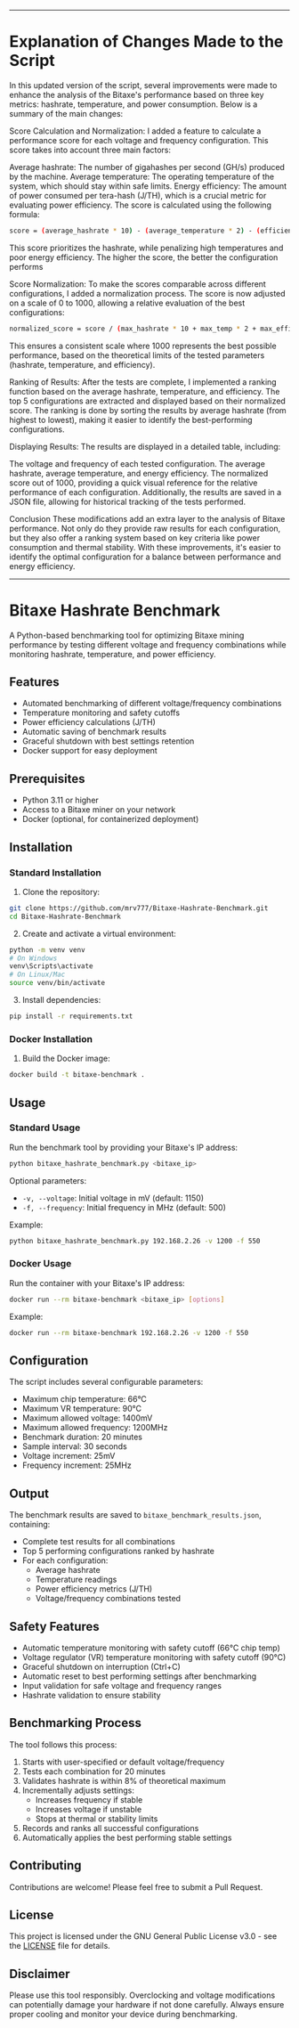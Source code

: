 - - - - - - - - - - - - - - - - - - - - - - - - - - - - - - - - - - - - - - - - - - - - - - - - - - - - - - - - - - - - - - - - - - - - - - - - - - - - - - - - - - - - - - - - - - - - - - - - - - - - - - - - - - - - - - - - - - - - - - - - - - - - - - - - - - - - - - - - - - - - 

# Explanation of Changes Made to the Script
In this updated version of the script, several improvements were made to enhance the analysis of the Bitaxe's performance based on three key metrics: hashrate, temperature, and power consumption. Below is a summary of the main changes:

Score Calculation and Normalization: I added a feature to calculate a performance score for each voltage and frequency configuration. This score takes into account three main factors:

Average hashrate: The number of gigahashes per second (GH/s) produced by the machine.
Average temperature: The operating temperature of the system, which should stay within safe limits.
Energy efficiency: The amount of power consumed per tera-hash (J/TH), which is a crucial metric for evaluating power efficiency.
The score is calculated using the following formula:

```bash
score = (average_hashrate * 10) - (average_temperature * 2) - (efficiency_jth * 0.5)
```
This score prioritizes the hashrate, while penalizing high temperatures and poor energy efficiency. The higher the score, the better the configuration performs

Score Normalization: To make the scores comparable across different configurations, I added a normalization process. The score is now adjusted on a scale of 0 to 1000, allowing a relative evaluation of the best configurations:

```bash
normalized_score = score / (max_hashrate * 10 + max_temp * 2 + max_efficiency * 0.5) * 1000
```
This ensures a consistent scale where 1000 represents the best possible performance, based on the theoretical limits of the tested parameters (hashrate, temperature, and efficiency).

Ranking of Results: After the tests are complete, I implemented a ranking function based on the average hashrate, temperature, and efficiency. 
The top 5 configurations are extracted and displayed based on their normalized score. The ranking is done by sorting the results by average hashrate (from highest to lowest), making it easier to identify the best-performing configurations.

Displaying Results: The results are displayed in a detailed table, including:

The voltage and frequency of each tested configuration.
The average hashrate, average temperature, and energy efficiency.
The normalized score out of 1000, providing a quick visual reference for the relative performance of each configuration.
Additionally, the results are saved in a JSON file, allowing for historical tracking of the tests performed.

Conclusion
These modifications add an extra layer to the analysis of Bitaxe performance. Not only do they provide raw results for each configuration, but they also offer a ranking system based on key criteria like power consumption and thermal stability. With these improvements, it's easier to identify the optimal configuration for a balance between performance and energy efficiency.
- - - - - - - - - - - - - - - - - - - - - - - - - - - - - - - - - - - - - - - - - - - - - - - - - - - - - - - - - - - - - - - - - - - - - - - - - - - - - - - - - - - - - - - - - - - - - - - - - - - - - - - - - - - - - - - - - - - - - - - - - - - - - - - - - - - - - - - - - - - - 


# Bitaxe Hashrate Benchmark

A Python-based benchmarking tool for optimizing Bitaxe mining performance by testing different voltage and frequency combinations while monitoring hashrate, temperature, and power efficiency.

## Features

- Automated benchmarking of different voltage/frequency combinations
- Temperature monitoring and safety cutoffs
- Power efficiency calculations (J/TH)
- Automatic saving of benchmark results
- Graceful shutdown with best settings retention
- Docker support for easy deployment

## Prerequisites

- Python 3.11 or higher
- Access to a Bitaxe miner on your network
- Docker (optional, for containerized deployment)

## Installation

### Standard Installation

1. Clone the repository:
```bash
git clone https://github.com/mrv777/Bitaxe-Hashrate-Benchmark.git
cd Bitaxe-Hashrate-Benchmark
```

2. Create and activate a virtual environment:
```bash
python -m venv venv
# On Windows
venv\Scripts\activate
# On Linux/Mac
source venv/bin/activate
```

3. Install dependencies:
```bash
pip install -r requirements.txt
```

### Docker Installation

1. Build the Docker image:
```bash
docker build -t bitaxe-benchmark .
```

## Usage

### Standard Usage

Run the benchmark tool by providing your Bitaxe's IP address:

```bash
python bitaxe_hashrate_benchmark.py <bitaxe_ip>
```

Optional parameters:
- `-v, --voltage`: Initial voltage in mV (default: 1150)
- `-f, --frequency`: Initial frequency in MHz (default: 500)

Example:
```bash
python bitaxe_hashrate_benchmark.py 192.168.2.26 -v 1200 -f 550
```

### Docker Usage

Run the container with your Bitaxe's IP address:

```bash
docker run --rm bitaxe-benchmark <bitaxe_ip> [options]
```

Example:
```bash
docker run --rm bitaxe-benchmark 192.168.2.26 -v 1200 -f 550
```

## Configuration

The script includes several configurable parameters:

- Maximum chip temperature: 66°C
- Maximum VR temperature: 90°C
- Maximum allowed voltage: 1400mV
- Maximum allowed frequency: 1200MHz
- Benchmark duration: 20 minutes
- Sample interval: 30 seconds
- Voltage increment: 25mV
- Frequency increment: 25MHz

## Output

The benchmark results are saved to `bitaxe_benchmark_results.json`, containing:
- Complete test results for all combinations
- Top 5 performing configurations ranked by hashrate
- For each configuration:
  - Average hashrate
  - Temperature readings
  - Power efficiency metrics (J/TH)
  - Voltage/frequency combinations tested

## Safety Features

- Automatic temperature monitoring with safety cutoff (66°C chip temp)
- Voltage regulator (VR) temperature monitoring with safety cutoff (90°C)
- Graceful shutdown on interruption (Ctrl+C)
- Automatic reset to best performing settings after benchmarking
- Input validation for safe voltage and frequency ranges
- Hashrate validation to ensure stability

## Benchmarking Process

The tool follows this process:
1. Starts with user-specified or default voltage/frequency
2. Tests each combination for 20 minutes
3. Validates hashrate is within 8% of theoretical maximum
4. Incrementally adjusts settings:
   - Increases frequency if stable
   - Increases voltage if unstable
   - Stops at thermal or stability limits
5. Records and ranks all successful configurations
6. Automatically applies the best performing stable settings

## Contributing

Contributions are welcome! Please feel free to submit a Pull Request.

## License

This project is licensed under the GNU General Public License v3.0 - see the [LICENSE](LICENSE) file for details.

## Disclaimer

Please use this tool responsibly. Overclocking and voltage modifications can potentially damage your hardware if not done carefully. Always ensure proper cooling and monitor your device during benchmarking.
